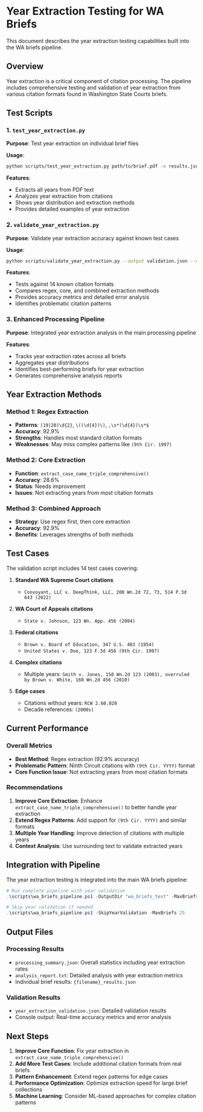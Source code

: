 # Year Extraction Testing for WA Briefs

This document describes the year extraction testing capabilities built into the WA briefs pipeline.

## Overview

Year extraction is a critical component of citation processing. The pipeline includes comprehensive testing and validation of year extraction from various citation formats found in Washington State Courts briefs.

## Test Scripts

### 1. `test_year_extraction.py`
**Purpose**: Test year extraction on individual brief files

**Usage**:
```bash
python scripts/test_year_extraction.py path/to/brief.pdf -o results.json
```

**Features**:
- Extracts all years from PDF text
- Analyzes year extraction from citations
- Shows year distribution and extraction methods
- Provides detailed examples of year extraction

### 2. `validate_year_extraction.py`
**Purpose**: Validate year extraction accuracy against known test cases

**Usage**:
```bash
python scripts/validate_year_extraction.py --output validation.json --detailed
```

**Features**:
- Tests against 14 known citation formats
- Compares regex, core, and combined extraction methods
- Provides accuracy metrics and detailed error analysis
- Identifies problematic citation patterns

### 3. Enhanced Processing Pipeline
**Purpose**: Integrated year extraction analysis in the main processing pipeline

**Features**:
- Tracks year extraction rates across all briefs
- Aggregates year distributions
- Identifies best-performing briefs for year extraction
- Generates comprehensive analysis reports

## Year Extraction Methods

### Method 1: Regex Extraction
- **Patterns**: `(19|20)\d{2}`, `\((\d{4})\)`, `,\s*(\d{4})\s*$`
- **Accuracy**: 92.9%
- **Strengths**: Handles most standard citation formats
- **Weaknesses**: May miss complex patterns like `(9th Cir. 1997)`

### Method 2: Core Extraction
- **Function**: `extract_case_name_triple_comprehensive()`
- **Accuracy**: 28.6%
- **Status**: Needs improvement
- **Issues**: Not extracting years from most citation formats

### Method 3: Combined Approach
- **Strategy**: Use regex first, then core extraction
- **Accuracy**: 92.9%
- **Benefits**: Leverages strengths of both methods

## Test Cases

The validation script includes 14 test cases covering:

1. **Standard WA Supreme Court citations**
   - `Convoyant, LLC v. DeepThink, LLC, 200 Wn.2d 72, 73, 514 P.3d 643 (2022)`

2. **WA Court of Appeals citations**
   - `State v. Johnson, 123 Wn. App. 456 (2004)`

3. **Federal citations**
   - `Brown v. Board of Education, 347 U.S. 483 (1954)`
   - `United States v. Doe, 123 F.3d 456 (9th Cir. 1997)`

4. **Complex citations**
   - Multiple years: `Smith v. Jones, 150 Wn.2d 123 (2003), overruled by Brown v. White, 160 Wn.2d 456 (2010)`

5. **Edge cases**
   - Citations without years: `RCW 2.60.020`
   - Decade references: `(2000s)`

## Current Performance

### Overall Metrics
- **Best Method**: Regex extraction (92.9% accuracy)
- **Problematic Pattern**: Ninth Circuit citations with `(9th Cir. YYYY)` format
- **Core Function Issue**: Not extracting years from most citation formats

### Recommendations

1. **Improve Core Extraction**: Enhance `extract_case_name_triple_comprehensive()` to better handle year extraction
2. **Extend Regex Patterns**: Add support for `(9th Cir. YYYY)` and similar formats
3. **Multiple Year Handling**: Improve detection of citations with multiple years
4. **Context Analysis**: Use surrounding text to validate extracted years

## Integration with Pipeline

The year extraction testing is integrated into the main WA briefs pipeline:

```powershell
# Run complete pipeline with year validation
.\scripts\wa_briefs_pipeline.ps1 -OutputDir "wa_briefs_test" -MaxBriefs 25

# Skip year validation if needed
.\scripts\wa_briefs_pipeline.ps1 -SkipYearValidation -MaxBriefs 25
```

## Output Files

### Processing Results
- `processing_summary.json`: Overall statistics including year extraction rates
- `analysis_report.txt`: Detailed analysis with year extraction metrics
- Individual brief results: `{filename}_results.json`

### Validation Results
- `year_extraction_validation.json`: Detailed validation results
- Console output: Real-time accuracy metrics and error analysis

## Next Steps

1. **Improve Core Function**: Fix year extraction in `extract_case_name_triple_comprehensive()`
2. **Add More Test Cases**: Include additional citation formats from real briefs
3. **Pattern Enhancement**: Extend regex patterns for edge cases
4. **Performance Optimization**: Optimize extraction speed for large brief collections
5. **Machine Learning**: Consider ML-based approaches for complex citation patterns 